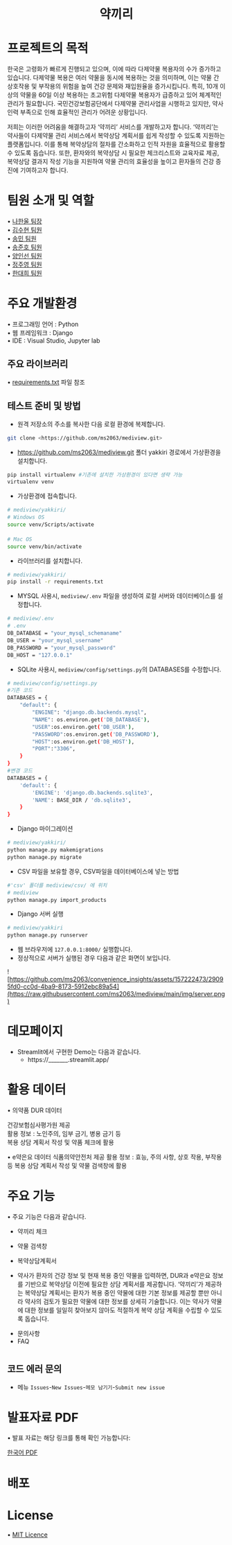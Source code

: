 <h1 align="center">
        <samp> 약끼리
        </samp>
</h1>

</h1>
<h1 align="left">
프로젝트의 목적
</h1>
 <p>
한국은 고령화가 빠르게 진행되고 있으며, 이에 따라 다제약물 복용자의 수가 증가하고 있습니다. 다제약물 복용은 여러 약물을 동시에 복용하는 것을 의미하며, 이는 약물 간 상호작용 및 부작용의 위험을 높여 건강 문제와 재입원율을 증가시킵니다. 특히, 10개 이상의 약물을 60일 이상 복용하는 초고위험 다제약물 복용자가 급증하고 있어 체계적인 관리가 필요합니다. 국민건강보험공단에서 다제약물 관리사업을 시행하고 있지만, 약사 인력 부족으로 인해 효율적인 관리가 어려운 상황입니다.<br>

저희는 이러한 어려움을 해결하고자 ‘약끼리’ 서비스를 개발하고자 합니다. ‘약끼리’는 약사들이 다제약물 관리 서비스에서 복약상담 계획서를 쉽게 작성할 수 있도록 지원하는 플랫폼입니다. 이를 통해 복약상담의 절차를 간소화하고 인적 자원을 효율적으로 활용할 수 있도록 돕습니다. 또한, 환자와의 복약상담 시 필요한 체크리스트와 교육자료 제공, 복약상담 결과지 작성 기능을 지원하여 약물 관리의 효율성을 높이고 환자들의 건강 증진에 기여하고자 합니다.
</p>
     
<h1 align="left">
  팀원 소개 및 역할
</h1>
<p>
• <a target="_blank" href="https://github.com/ghkstod">나한울 팀장</a>
<br>
• <a target="_blank" href="https://github.com/suhyeon0325">김수현 팀원</a>
<br>
• <a target="_blank" href="https://github.com/Kongalmengi">송민 팀원</a>
<br>
• <a target="_blank" href="https://github.com/Kongalmengi">송준호 팀원</a>
<br>
• <a target="_blank" href="">양인선 팀원</a>
<br>
• <a target="_blank" href="https://github.com/Ju0s">정주영 팀원</a>
<br>
• <a target="_blank" href="https://github.com/roklp">한대희 팀원</a>
</p>

<h1 align="left">
  주요 개발환경
</h1>
  • 프로그래밍 언어 : Python
  <br>
  • 웹 프레임워크 : Django
  <br>
  • IDE : Visual Studio, Jupyter lab

<h2 align="left">
  주요 라이브러리
</h2>
  • <a target="_blank" href="yakkiri/requirements.txt">requirements.txt</a> 파일 참조

## 테스트 준비 및 방법

- 원격 저장소의 주소를 복사한 다음 로컬 환경에 복제합니다.

```bash
git clone <https://github.com/ms2063/mediview.git>
```

- https://github.com/ms2063/mediview.git 폴더 yakkiri 경로에서 가상환경을 설치합니다.

```bash
pip install virtualenv #기존에 설치한 가상환경이 있다면 생략 가능
virtualenv venv
```

- 가상환경에 접속합니다.

```bash
# mediview/yakkiri/
# Windows OS
source venv/Scripts/activate

# Mac OS
source venv/bin/activate
```

- 라이브러리를 설치합니다.

```bash
# mediview/yakkiri/
pip install -r requirements.txt
```

- MYSQL 사용시, `mediview/.env` 파일을 생성하여 로컬 서버와 데이터베이스를 설정합니다.

```bash
# mediview/.env
# .env
DB_DATABASE = "your_mysql_schemaname"
DB_USER = "your_mysql_username"
DB_PASSWORD = "your_mysql_password"
DB_HOST = "127.0.0.1"
```

- SQLite 사용시, `mediview/config/settings.py`의 DATABASES를 수정합니다.

```bash
# mediview/config/settings.py
#기존 코드
DATABASES = {
    "default": {
        "ENGINE": "django.db.backends.mysql",
        "NAME": os.environ.get('DB_DATABASE'),
        "USER":os.environ.get('DB_USER'),
        "PASSWORD":os.environ.get('DB_PASSWORD'),
        "HOST":os.environ.get('DB_HOST'),
        "PORT":"3306",
    }
}
#변경 코드
DATABASES = {
    'default': {
        'ENGINE': 'django.db.backends.sqlite3',
        'NAME': BASE_DIR / 'db.sqlite3',
    }
}
```

- Django 마이그레이션

```bash
# mediview/yakkiri/
python manage.py makemigrations
python manage.py migrate
```

- CSV 파일을 보유할 경우, CSV파일을 데이터베이스에 넣는 방법

```bash
#'csv' 폴더를 mediview/csv/ 에 위치
# mediview
python manage.py import_products
```

- Django 서버 실행

```bash
# mediview/yakkiri
python manage.py runserver
```

- 웹 브라우저에 `127.0.0.1:8000/` 실행합니다.
- 정상적으로 서버가 실행된 경우 다음과 같은 화면이 보입니다.

![https://github.com/ms2063/convenience_insights/assets/157222473/29095fd0-cc0d-4ba9-8173-5912ebc89a54](https://raw.githubusercontent.com/ms2063/mediview/main/img/server.png)

# 데모페이지
- Streamlit에서 구현한 Demo는 다음과 같습니다.
  + https://_______.streamlit.app/

<h1 align="left">
  활용 데이터
</h1>

• 의약품 DUR 데이터
<p>건강보험심사평가원 제공<br>
활용 정보 : 노인주의, 임부 금기, 병용 금기 등<br>
복용 상담 계획서 작성 및 약품 체크에 활용</p>
<p>• e약은요 데이터
식품의약안전처 제공
활용 정보 : 효능, 주의 사항, 상호 작용, 부작용 등
복용 상담 계획서 작성 및 약물 검색창에 활용

<h1 align="left">
  주요 기능
</h1>
• 주요 기능은 다음과 같습니다.

- 약끼리 체크

- 약물 검색창

- 복약상담계획서
+ 약사가 환자의 건강 정보 및 현재 복용 중인 약물을 입력하면, DUR과 e약은요 정보를 기반으로 복약상담 이전에 필요한 상담 계획서를 제공합니다. ‘약끼리’가 제공하는 복약상담 계획서는 환자가 복용 중인 약물에 대한 기본 정보를 제공할 뿐만 아니라 약사의 검토가 필요한 약물에 대한 정보를 상세히 기술합니다. 이는 약사가 약물에 대한 정보를 일일히 찾아보지 않아도 적절하게 복약 상담 계획을 수립할 수 있도록 돕습니다.
- 문의사항
- FAQ


<h1 align="left">


## 코드 에러 문의 
- 메뉴 `Issues`-`New Issues`-`메모 남기기`-`Submit new issue`

<h1 align="left">
  발표자료 PDF
</h1>
<p>
• 발표 자료는 해당 링크를 통해 확인 가능합니다:
</p>
<p>
<a target="_blank" href="pdf">한국어 PDF</a>
</p>


# 배포

<h1 align="left">
License
</h1>

• [MIT Licence](LICENSE)


